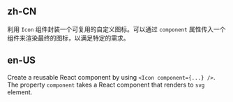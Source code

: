 ## zh-CN

利用 `Icon` 组件封装一个可复用的自定义图标。可以通过 `component` 属性传入一个组件来渲染最终的图标，以满足特定的需求。

## en-US

Create a reusable React component by using `<Icon component={...} />`. The property `component` takes a React component that renders to `svg` element.
